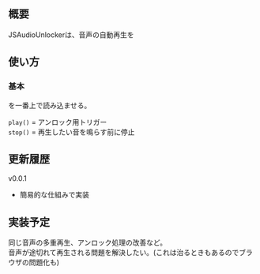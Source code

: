 ## 概要
JSAudioUnlockerは、音声の自動再生を

## 使い方

### 基本
<script src="jsplay.js"></script>を一番上で読み込ませる。    
`play()` = アンロック用トリガー  
`stop()` = 再生したい音を鳴らす前に停止  

## 更新履歴
v0.0.1
- 簡易的な仕組みで実装

## 実装予定
同じ音声の多重再生、アンロック処理の改善など。  
音声が途切れて再生される問題を解決したい。(これは治るときもあるのでブラウザの問題化も)

